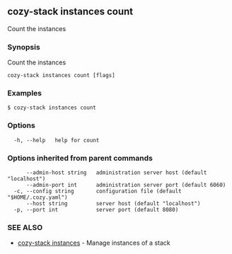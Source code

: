 ## cozy-stack instances count

Count the instances

### Synopsis

Count the instances

```
cozy-stack instances count [flags]
```

### Examples

```
$ cozy-stack instances count
```

### Options

```
  -h, --help   help for count
```

### Options inherited from parent commands

```
      --admin-host string   administration server host (default "localhost")
      --admin-port int      administration server port (default 6060)
  -c, --config string       configuration file (default "$HOME/.cozy.yaml")
      --host string         server host (default "localhost")
  -p, --port int            server port (default 8080)
```

### SEE ALSO

* [cozy-stack instances](cozy-stack_instances.md)	 - Manage instances of a stack

